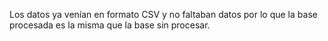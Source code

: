 Los datos ya venían en formato CSV y no faltaban datos por lo que la base procesada es la misma que la base sin procesar.
